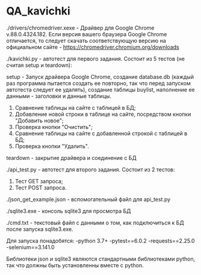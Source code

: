 # QA_kavichki


./drivers/chromedriver.xexe - Драйвер для Google Chrome v.88.0.4324.182. Если версия вашего браузера Google Chrome отличается, то следует скачать соответствующую версию на официальном сайте - https://chromedriver.chromium.org/downloads

./kavichki.py - автотест для первого задания. Состоит из 5 тестов (не считая setup и teardown): 

setup - Запуск драйвера Google Chrome, создание database.db (каждый раз программа пытается создать ее повторно, так что перед запуском автотеста следует ее удалять), создание таблицы buylist, наполнение ее данными - заголовки и данные таблицы.
1. Сравнение таблицы на сайте с таблицей в БД;
2. Добавление новой строки в таблице на сайте, посредством кнопки "Добавить новое";
3. Проверка кнопки "Очистить"; 
4. Сравнение таблицы на сайте с добавленной строкой с таблицей в БД;
6. Проверка кнопки "Удалить".

teardown - закрытие драйвера и соединение с БД

./api_test.py - автотест для второго задания. Состоит из 2 тестов:
1. Тест GET запроса;
2. Тест POST запроса.

./json_get_example.json - вспомогательный файл для api_test.py

./sqlite3.exe - консоль sqlite3 для просмотра БД

./cmd.txt - текстовый файл с данными о том, как подключиться к БД после запуска sqlite3.exe.

Для запуска понадобятся:
-python 3.7+
-pytest==6.0.2
-requests==2.25.0
-selenium==3.141.0

Библиотеки json и sqlite3 являются стандартными библиотеками python, так что должны быть установленны вместе с python.
